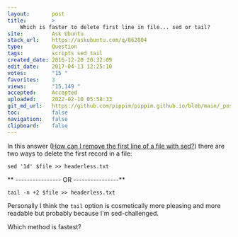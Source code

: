 ```yaml
---
layout:       post
title:        >
    Which is faster to delete first line in file... sed or tail?
site:         Ask Ubuntu
stack_url:    https://askubuntu.com/q/862804
type:         Question
tags:         scripts sed tail
created_date: 2016-12-20 20:32:09
edit_date:    2017-04-13 12:25:10
votes:        "15 "
favorites:    3
views:        "15,149 "
accepted:     Accepted
uploaded:     2022-02-10 05:58:33
git_md_url:   https://github.com/pippim/pippim.github.io/blob/main/_posts/2016/2016-12-20-Which-is-faster-to-delete-first-line-in-file...-sed-or-tail_.md
toc:          false
navigation:   false
clipboard:    false
---
```


In this answer ([How can I remove the first line of a file with sed?][1]) there are two ways to delete the first record in a file:

``` 
sed '1d' $file >> headerless.txt
```

** ----------------  OR ----------------**

``` 
tail -n +2 $file >> headerless.txt
```

Personally I think the `tail` option is cosmetically more pleasing and more readable but probably because I'm sed-challenged.

Which method is fastest?

  [1]: https://askubuntu.com/questions/25174/how-can-i-remove-the-first-line-of-a-file-with-sed/25177#25177
